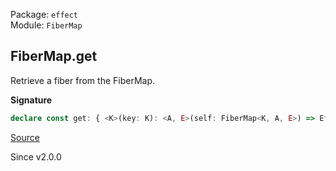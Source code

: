 Package: `effect`<br />
Module: `FiberMap`<br />

## FiberMap.get

Retrieve a fiber from the FiberMap.

**Signature**

```ts
declare const get: { <K>(key: K): <A, E>(self: FiberMap<K, A, E>) => Effect.Effect<Fiber.RuntimeFiber<A, E>, NoSuchElementException>; <K, A, E>(self: FiberMap<K, A, E>, key: K): Effect.Effect<Fiber.RuntimeFiber<A, E>, NoSuchElementException>; }
```

[Source](https://github.com/Effect-TS/effect/tree/main/packages/effect/src/FiberMap.ts#L344)

Since v2.0.0